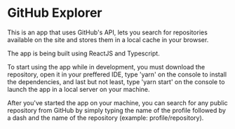 # GitHub Explorer
This is an app that uses GitHub's API, lets you search for repositories available on the site and stores them in a local cache in your browser.

The app is being built using ReactJS and Typescript.

To start using the app while in development, you must download the repository, open it in your preffered IDE,
type 'yarn' on the console to install the dependencies, and last but not least, type 'yarn start' on the console to launch the app in a local server on your machine.

After you've started the app on your machine, you can search for any public repository from GitHub by simply typing the name of the profile followed by a dash and the name of the repository (example: profile/repository).
